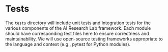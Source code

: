 # Tests

The `tests` directory will include unit tests and integration tests for the various components of the AI Research Lab framework. Each module should have corresponding test files here to ensure correctness and maintainability. We will use open-source testing frameworks appropriate to the language and context (e.g., pytest for Python modules).
